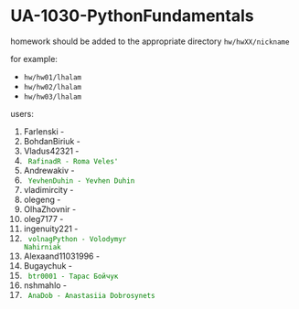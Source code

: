 # UA-1030-PythonFundamentals

homework should be added to the appropriate directory `hw/hwXX/nickname`

for example:
* `hw/hw01/lhalam`
* `hw/hw02/lhalam`
* `hw/hw03/lhalam`

users:
1. Farlenski - 
2. BohdanBiriuk - 
3. Vladus42321 - 
4. <code style="color: Green"> RafinadR - Roma Veles'</code>
5. Andrewakiv - 
6. <code style="color: Green"> YevhenDuhin - Yevhen Duhin</code>
7. vladimircity - 
8. olegeng - 
9. OlhaZhovnir - 
10. oleg7177 - 
11. ingenuity221 - 
12. <code style="color: Green"> volnagPython - Volodymyr Nahirniak</code>
13. Alexaand11031996 -
14. Bugaychuk -
15. <code style="color: Green"> btr0001 - Тарас Бойчук</code>
16. nshmahlo - 
17. <code style="color: Green"> AnaDob - Anastasiia Dobrosynets </code>
